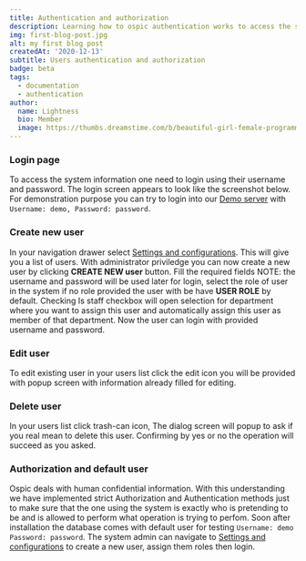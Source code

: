 ```yaml
---
title: Authentication and authorization
description: Learning how to ospic authentication works to access the system informations
img: first-blog-post.jpg
alt: my first blog post
createdAt: '2020-12-13'
subtitle: Users authentication and authorization
badge: beta
tags:
  - documentation
  - authentication
author:
  name: Lightness
  bio: Member
  image: https://thumbs.dreamstime.com/b/beautiful-girl-female-programmer-occupation-jobs-programming-laptop-screen-code-behind-vector-75659699.jpg
---
```


### Login page
To access the system information one need to login using their username and password. The login screen appears to look like the screenshot below.
<c-image src="authentication_screen.png" alt="Index"></c-image>
For demonstration purpose you can try to login into our [Demo server]() with `Username: demo, Password: password`. 

### Create new user
In your navigation drawer select [Settings and configurations](/docs/a/#settings-and-configurations). This will give you a list of users. With administrator priviledge you can now create a new user by clicking <strong class="button">CREATE NEW user</strong> button. Fill the required fields NOTE: the username and password will be used later for login, select the role of user in the system if no role provided the user with be have 
<strong >USER ROLE</strong> by default. Checking Is staff checkbox will open selection for department where you want to assign this user and automatically assign this user as member of that department. Now the user can login with provided username and password. <c-image src="create_user.png" alt="Create user screenshot"></c-image>



### Edit user
To edit existing user in your users list click the edit icon <icon icon="pencil"></icon> you will be provided with popup screen with information already filled for editing.

### Delete user
In your users list click trash-can <icon icon="trash-can"></icon>icon, The dialog screen will popup to ask if you real mean to delete this user. <c-image src="delete_user.png" alt="Create user screenshot"></c-image> Confirming by yes or no the operation will succeed as you asked.

### Authorization and default user
Ospic deals with human confidential information. With this understanding we have implemented strict Authorization and Authentication methods just to make sure that the one using the system is exactly who is pretending to be and is allowed to perform what operation is trying to perfom. Soon after installation the database comes with default user for testing `Username: demo Password: password`. The system admin can navigate to [Settings and configurations](/docs/a/#settings-and-configurations) to create a new user, assign them roles then login.

